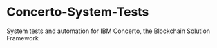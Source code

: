 # Concerto-System-Tests
System tests and automation for IBM Concerto, the Blockchain Solution Framework
